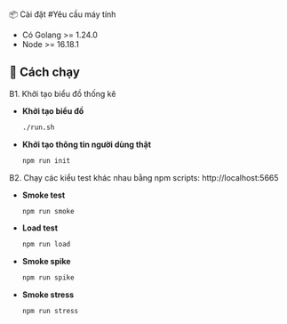📦 Cài đặt
#Yêu cầu máy tính
 - Có Golang >= 1.24.0
 - Node >= 16.18.1

## 🚀 Cách chạy
B1. Khởi tạo biểu đồ thống kê
- **Khởi tạo biểu đồ**  
  ```bash
  ./run.sh
- **Khởi tạo thông tin người dùng thật**  
  ```bash
  npm run init

B2. Chạy các kiểu test khác nhau bằng npm scripts: http://localhost:5665

- **Smoke test**  
  ```bash
  npm run smoke
- **Load test**  
  ```bash
  npm run load
- **Smoke spike**  
  ```bash
  npm run spike
- **Smoke stress**  
  ```bash
  npm run stress